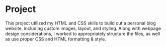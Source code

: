# Project 

This project utilized my HTML and CSS skills to build out a personal blog website, including custom images, layout, and styling. Along with webpage design considerations, I worked to appropriately structure the files, as well as use proper CSS and HTML formatting & style.